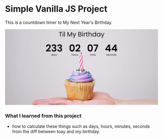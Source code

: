 # Simple Vanilla JS Project

This is a countdown timer to My Next Year's Birthday.

<img src="./screen_photo.PNG" />

### What I learned from this project

- how to calculate these things such as days, hours, minutes, seconds from the diff between toay and my birthday.
